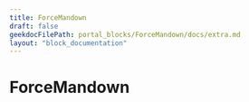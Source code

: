 ```yaml
---
title: ForceMandown
draft: false
geekdocFilePath: portal_blocks/ForceMandown/docs/extra.md
layout: "block_documentation"
---
```

# ForceMandown